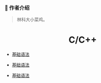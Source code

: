
### 🐼 作者介绍
>林科大小菜鸡</font>。
<h1 align="center">C/C++</h1>


- <font style="font-weight:normal; color:#4169E1;text-decoration:underline;">[基础语法](./docs/Knowledge/C++/基础语法/基础语法/b-1C++基础.md)</font>


- <font style="font-weight:normal; color:#4169E1;text-decoration:underline;">[基础语法](./docs/Knowledge/C++/基础语法/基础语法/b-1C++基础.md)</font>


- <font style="font-weight:normal; color:#4169E1;text-decoration:underline;">[基础语法](./docs/Knowledge/C++/基础语法/基础语法/b-1C++基础.md)</font>